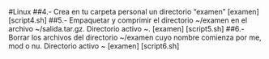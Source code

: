 #Linux
<code></code>
##4.- Crea en tu carpeta personal un directorio “examen” 
[examen] [script4.sh]
<code></code>
##5.- Empaquetar y comprimir el directorio ~/examen en el archivo ~/salida.tar.gz. Directorio activo ~.
[examen] [script5.sh]
<code></code>
##6.- Borrar los archivos del directorio ~/examen cuyo nombre comienza por me, mod o nu. Directorio activo ~
[examen] [script6.sh]
